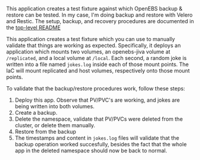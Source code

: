 This application creates a test fixture against which OpenEBS backup & restore
can be tested. In my case, I'm doing backup and restore with Velero and Restic.
The setup, backup, and recovery procedures are documented in the
[top-level README](../README.md)

This application creates a test fixture which you can use to manually validate
that things are working as expected. Specifically, it deploys an application
which mounts two volumes, an openebs-jiva volume at `/replicated`, and a
local volume at `/local`. Each second, a random joke is written into a file
named `jokes.log` inside each of those mount points. The IaC will mount
replicated and host volumes, respectively onto those mount points.

To validate that the backup/restore procedures work, follow these steps:

1. Deploy this app. Observe that PV/PVC's are working, and jokes are being
   written into both volumes.
2. Create a backup.
3. Delete the namespace, validate that PV/PVCs were deleted from the cluster,
   or delete them manually.
4. Restore from the backup
5. The timestamps and content in `jokes.log` files will validate that the
   backup operation worked succesfully, besides the fact that the whole app in
   the deleted namespace should now be back to normal.
